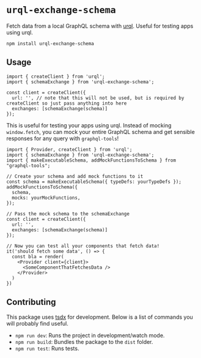 # `urql-exchange-schema`

Fetch data from a local GraphQL schema with [urql](https://github.com/FormidableLabs/urql). Useful for testing apps using urql.

```
npm install urql-exchange-schema
```

## Usage

```JS
import { createClient } from 'urql';
import { schemaExchange } from 'urql-exchange-schema';

const client = createClient({
  url: '', // note that this will not be used, but is required by createClient so just pass anything into here
  exchanges: [schemaExchange(schema)]
});
```

This is useful for testing your apps using urql. Instead of mocking `window.fetch`, you can mock your entire GraphQL schema and get sensible responses for any query with `graphql-tools`!

```JS
import { Provider, createClient } from 'urql';
import { schemaExchange } from 'urql-exchange-schema';
import { makeExecutableSchema, addMockFunctionsToSchema } from "graphql-tools";

// Create your schema and add mock functions to it
const schema = makeExecutableSchema({ typeDefs: yourTypeDefs });
addMockFunctionsToSchema({
  schema,
  mocks: yourMockFunctions,
});

// Pass the mock schema to the schemaExchange
const client = createClient({
  url: '',
  exchanges: [schemaExchange(schema)]
});

// Now you can test all your components that fetch data!
it('should fetch some data', () => {
  const bla = render(
    <Provider client={client}>
      <SomeComponentThatFetchesData />
    </Provider>
  )
})
```

## Contributing

This package uses [tsdx](https://github.com/palmerhq/tsdx) for development. Below is a list of commands you will probably find useful.

- `npm run dev`: Runs the project in development/watch mode.
- `npm run build`: Bundles the package to the `dist` folder.
- `npm run test`: Runs tests.
